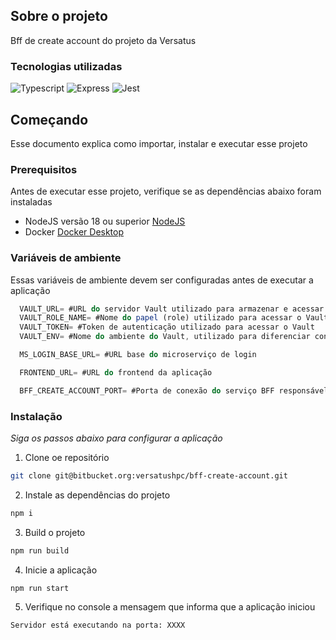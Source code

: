 ## Sobre o projeto

Bff de create account do projeto da Versatus

### Tecnologias utilizadas

![Typescript](https://img.shields.io/badge/TypeScript-007ACC?style=for-the-badge&logo=typescript&logoColor=white)
![Express](https://img.shields.io/badge/Express%20js-000000?style=for-the-badge&logo=express&logoColor=white)
![Jest](https://img.shields.io/badge/Jest-C21325?style=for-the-badge&logo=jest&logoColor=white)

## Começando

Esse documento explica como importar, instalar e executar esse projeto

### Prerequisitos

Antes de executar esse projeto, verifique se as dependências abaixo foram instaladas

- NodeJS versão 18 ou superior [NodeJS](https://nodejs.org/en)
- Docker [Docker Desktop](https://docs.docker.com/desktop/)

### Variáveis de ambiente

Essas variáveis de ambiente devem ser configuradas antes de executar a aplicação

```ts
  VAULT_URL= #URL do servidor Vault utilizado para armazenar e acessar segredos de forma segura
  VAULT_ROLE_NAME= #Nome do papel (role) utilizado para acessar o Vault
  VAULT_TOKEN= #Token de autenticação utilizado para acessar o Vault
  VAULT_ENV= #Nome do ambiente do Vault, utilizado para diferenciar configurações entre diferentes ambientes (como staging,  produção, etc)

  MS_LOGIN_BASE_URL= #URL base do microserviço de login

  FRONTEND_URL= #URL do frontend da aplicação

  BFF_CREATE_ACCOUNT_PORT= #Porta de conexão do serviço BFF responsável pela criação de contas
```

### Instalação

_Siga os passos abaixo para configurar a aplicação_

1. Clone oe repositório

```sh
git clone git@bitbucket.org:versatushpc/bff-create-account.git
```

2. Instale as dependências do projeto

```sh
npm i
```

3. Build o projeto

```sh
npm run build
```

4. Inicie a aplicação

```sh
npm run start
```

5. Verifique no console a mensagem que informa que a aplicação iniciou

```sh
Servidor está executando na porta: XXXX
```
